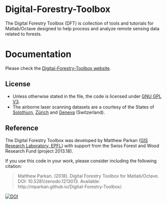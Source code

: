 # Digital-Forestry-Toolbox
The Digital Forestry Toolbox (DFT) is collection of tools and tutorials for Matlab/Octave designed to help process and analyze remote sensing data related to forests.

# Documentation

Please check the [Digital-Forestry-Toolbox website](http://mparkan.github.io/Digital-Forestry-Toolbox/). 

## License

* Unless otherwise stated in the file, the code is licensed under [GNU GPL V3](http://www.gnu.org/licenses/licenses.en.html).
* The airborne laser scanning datasets are a courtesy of the States of [Solothurn](https://geo.so.ch/map/?bl=hintergrundkarte_sw&st=lidar), [Zürich](https://maps.zh.ch/?topic=LidarZH) and [Geneva](https://ge.ch/sitg/donnees) (Switzerland).

## Reference

The Digital Forestry Toolbox was developed by Matthew Parkan ([GIS Research Laboratory, EPFL](https://lasig.epfl.ch/)) with support from the Swiss Forest and Wood Research Fund (project 2013.18).

If you use this code in your work, please consider including the following citation:
<blockquote>
Matthew Parkan. (2018). Digital Forestry Toolbox for Matlab/Octave. DOI: 10.5281/zenodo.1213013. Available: http://mparkan.github.io/Digital-Forestry-Toolbox/.
</blockquote>

[![DOI](https://zenodo.org/badge/58712667.svg)](https://zenodo.org/badge/latestdoi/58712667)
